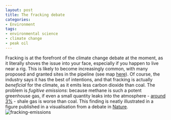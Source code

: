 ```yaml
---
layout: post 
title: The fracking debate
categories:
- Environment
tags:
- environmental science
- climate change
- peak oil
---
```


Fracking is at the forefront of the climate change debate
at the moment, as it literally shoves the issue into your face,
especially if you happen to live near a rig. This is likely to
become increasingly common, with many proposed and granted sites in the
pipeline (see map [here](http://frack-off.org.uk/locations/)).
Of course, the industry says it has the best of intentions, and that
fracking is actually *beneficial* for the climate, as it emits less
carbon dioxide than coal. The problem is *fugitive emissions*:
because methane is such a potent greenhouse gas, if even a small quantity
leaks into the atmosphere - [around 3%](http://www.theguardian.com/environment/georgemonbiot/2013/oct/24/dame-helen-ghosh-fracking-wind-turbines-national-trust) -
shale gas is worse than coal. This finding is neatly illustrated in
a figure published in a visualisation from a debate in [Nature](http://www.nature.com/nature/journal/v477/n7364/abs/477271a.htmli).
![fracking-emissions](https://dl.dropboxusercontent.com/u/15008199/Images-2-share/fracking-emissions.png)


